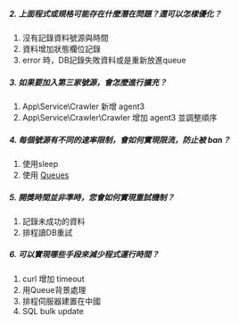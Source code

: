 ##### 2. 上面程式或規格可能存在什麼潛在問題？還可以怎樣優化？
1. 沒有記錄資料號源與時間
2. 資料增加狀態欄位記錄
3. error 時，DB記錄失敗資料或是重新放進queue

##### 3. 如果要加入第三家號源，會怎麼進行擴充？
1. App\Service\Crawler 新增 agent3
2. App\Service\Crawler\Crawler 增加 agent3 並調整順序

##### 4. 每個號源有不同的速率限制，會如何實現限流，防止被 ban？
1. 使用sleep
2. 使用 [Queues](https://laravel.com/docs/6.x/queues#rate-limiting)


##### 5. 開獎時間並非準時，您會如何實現重試機制？
1. 記錄未成功的資料
2. 排程讀DB重試

##### 6. 可以實現哪些手段來減少程式運行時間？
1. curl 增加 timeout
2. 用Queue背景處理
3. 排程伺服器建置在中國
4. SQL bulk update